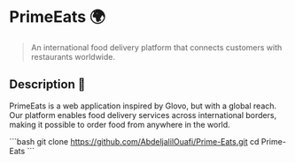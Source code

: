 # PrimeEats 🌍

> An international food delivery platform that connects customers with restaurants worldwide.

## Description 📝
PrimeEats is a web application inspired by Glovo, but with a global reach. Our platform enables food delivery services across international borders, making it possible to order food from anywhere in the world.

\`\`\`bash
git clone https://github.com/AbdeljalilOuafi/Prime-Eats.git
cd Prime-Eats
\`\`\`
